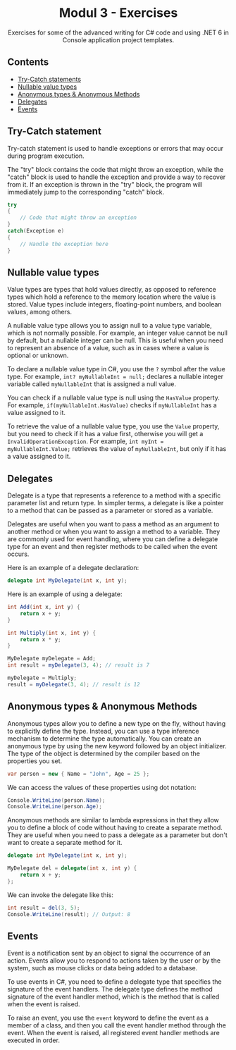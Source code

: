 <div align="center">

<!-- title -->

# Modul 3 - Exercises

<!-- description -->

Exercises for some of the advanced writing for C# code and using .NET 6 in Console application project templates.

</div>


<!-- TOC -->

## Contents

- [Try-Catch statements](#try-catch-statements)
- [Nullable value types](#nullable-value-types)
- [Anonymous types & Anonymous Methods](#anonymous-types-methods)
- [Delegates](#delegates)
- [Events](#events)

<!-- CONTENT -->

## Try-Catch statement

Try-catch statement is used to handle exceptions or errors that may occur during program execution.

The "try" block contains the code that might throw an exception, while the "catch" block is used to handle the exception and provide a way to recover from it. If an exception is thrown in the "try" block, the program will immediately jump to the corresponding "catch" block.

```csharp
try
{
    // Code that might throw an exception
}
catch(Exception e)
{
    // Handle the exception here
}
```


## Nullable value types

Value types are types that hold values directly, as opposed to reference types which hold a reference to the memory location where the value is stored. Value types include integers, floating-point numbers, and boolean values, among others.

A nullable value type allows you to assign null to a value type variable, which is not normally possible. 
For example, an integer value cannot be null by default, but a nullable integer can be null. This is useful when you need to represent an absence of a value, such as in cases where a value is optional or unknown.

To declare a nullable value type in C#, you use the `?` symbol after the value type. For example, `int? myNullableInt = null;` declares a nullable integer variable called `myNullableInt` that is assigned a null value.

You can check if a nullable value type is null using the `HasValue` property. For example, `if(myNullableInt.HasValue)` checks if `myNullableInt` has a value assigned to it.

To retrieve the value of a nullable value type, you use the `Value` property, but you need to check if it has a value first, otherwise you will get a `InvalidOperationException`. 
For example, `int myInt = myNullableInt.Value;` retrieves the value of `myNullableInt`, but only if it has a value assigned to it.


## Delegates

Delegate is a type that represents a reference to a method with a specific parameter list and return type. In simpler terms, a delegate is like a pointer to a method that can be passed as a parameter or stored as a variable.

Delegates are useful when you want to pass a method as an argument to another method or when you want to assign a method to a variable. They are commonly used for event handling, where you can define a delegate type for an event and then register methods to be called when the event occurs.

Here is an example of a delegate declaration:

```csharp
delegate int MyDelegate(int x, int y);
```

Here is an example of using a delegate:

```csharp
int Add(int x, int y) {
    return x + y;
}

int Multiply(int x, int y) {
    return x * y;
}

MyDelegate myDelegate = Add;
int result = myDelegate(3, 4); // result is 7

myDelegate = Multiply;
result = myDelegate(3, 4); // result is 12
```


## Anonymous types & Anonymous Methods

Anonymous types allow you to define a new type on the fly, without having to explicitly define the type. Instead, you can use a type inference mechanism to determine the type automatically. You can create an anonymous type by using the new keyword followed by an object initializer. The type of the object is determined by the compiler based on the properties you set.

```csharp
var person = new { Name = "John", Age = 25 };
```

We can access the values of these properties using dot notation:

```csharp
Console.WriteLine(person.Name);
Console.WriteLine(person.Age);
```


Anonymous methods are similar to lambda expressions in that they allow you to define a block of code without having to create a separate method. They are useful when you need to pass a delegate as a parameter but don't want to create a separate method for it.

```csharp
delegate int MyDelegate(int x, int y);

MyDelegate del = delegate(int x, int y) {
    return x + y;
};
```

We can invoke the delegate like this:

```csharp
int result = del(3, 5);
Console.WriteLine(result); // Output: 8
```


## Events

Event is a notification sent by an object to signal the occurrence of an action. Events allow you to respond to actions taken by the user or by the system, such as mouse clicks or data being added to a database.

To use events in C#, you need to define a delegate type that specifies the signature of the event handlers. The delegate type defines the method signature of the event handler method, which is the method that is called when the event is raised.

To raise an event, you use the `event` keyword to define the event as a member of a class, and then you call the event handler method through the event. When the event is raised, all registered event handler methods are executed in order.

<!-- END CONTENT -->